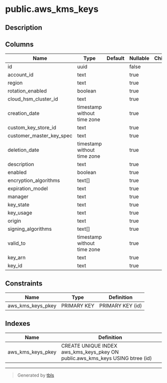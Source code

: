 # public.aws_kms_keys

## Description

## Columns

| Name | Type | Default | Nullable | Children | Parents | Comment |
| ---- | ---- | ------- | -------- | -------- | ------- | ------- |
| id | uuid |  | false |  |  |  |
| account_id | text |  | true |  |  |  |
| region | text |  | true |  |  |  |
| rotation_enabled | boolean |  | true |  |  |  |
| cloud_hsm_cluster_id | text |  | true |  |  |  |
| creation_date | timestamp without time zone |  | true |  |  |  |
| custom_key_store_id | text |  | true |  |  |  |
| customer_master_key_spec | text |  | true |  |  |  |
| deletion_date | timestamp without time zone |  | true |  |  |  |
| description | text |  | true |  |  |  |
| enabled | boolean |  | true |  |  |  |
| encryption_algorithms | text[] |  | true |  |  |  |
| expiration_model | text |  | true |  |  |  |
| manager | text |  | true |  |  |  |
| key_state | text |  | true |  |  |  |
| key_usage | text |  | true |  |  |  |
| origin | text |  | true |  |  |  |
| signing_algorithms | text[] |  | true |  |  |  |
| valid_to | timestamp without time zone |  | true |  |  |  |
| key_arn | text |  | true |  |  |  |
| key_id | text |  | true |  |  |  |

## Constraints

| Name | Type | Definition |
| ---- | ---- | ---------- |
| aws_kms_keys_pkey | PRIMARY KEY | PRIMARY KEY (id) |

## Indexes

| Name | Definition |
| ---- | ---------- |
| aws_kms_keys_pkey | CREATE UNIQUE INDEX aws_kms_keys_pkey ON public.aws_kms_keys USING btree (id) |

---

> Generated by [tbls](https://github.com/k1LoW/tbls)
